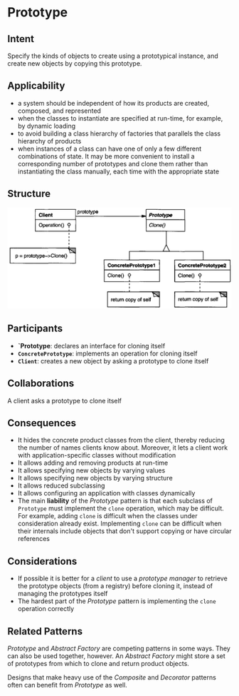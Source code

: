 # Prototype

## Intent

Specify the kinds of objects to create using a prototypical instance, and create new objects by copying this prototype.

## Applicability

* a system should be independent of how its products are created, composed, and represented
* when the classes to instantiate are specified at run-time, for example, by dynamic loading
* to avoid building a class hierarchy of factories that parallels the class hierarchy of products
* when instances of a class can have one of only a few different combinations of state. It may be more convenient to install a corresponding number of prototypes and clone them rather than instantiating the class manually, each time with the appropriate state

## Structure

![Image of the structure for the Prototype Pattern](./image/prototype.png "Structure for the Prototype Pattern")

## Participants

* **`Prototype**: declares an interface for cloning itself
* **`ConcretePrototype`**: implements an operation for cloning itself
* **`Client`**: creates a new object by asking a prototype to clone itself

## Collaborations

A client asks a prototype to clone itself

## Consequences

* It hides the concrete product classes from the client, thereby reducing the number of names clients know about. Moreover, it lets a client work with application-specific classes without modification
* It allows adding and removing products at run-time
* It allows specifying new objects by varying values
* It allows specifying new objects by varying structure
* It allows reduced subclassing
* It allows configuring an application with classes dynamically
* The main **liability** of the *Prototype* pattern is that each subclass of `Prototype` must implement the `clone` operation, which may be difficult. For example, adding `clone` is difficult when the classes under consideration already exist. Implementing `clone` can be difficult when their internals include objects that don't support copying or have circular references

## Considerations

* If possible it is better for a *client* to use a *prototype manager* to retrieve the prototype objects (from a registry) before cloning it, instead of managing the prototypes itself
* The hardest part of the *Prototype* pattern is implementing the `clone` operation correctly

## Related Patterns

*Prototype* and *Abstract Factory* are competing patterns in some ways. They can also be used together, however. An *Abstract Factory* might store a set of prototypes from which to clone and return product objects.

Designs that make heavy use of the *Composite* and *Decorator* patterns often can benefit from *Prototype* as well.
